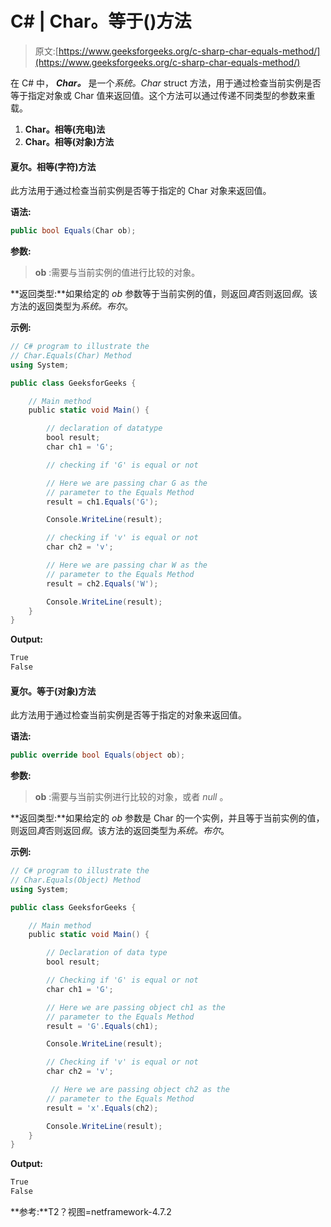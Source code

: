 # C# | Char。等于()方法

> 原文:[https://www.geeksforgeeks.org/c-sharp-char-equals-method/](https://www.geeksforgeeks.org/c-sharp-char-equals-method/)

在 C# 中， ***Char。*** 是一个*系统。Char* struct 方法，用于通过检查当前实例是否等于指定对象或 Char 值来返回值。这个方法可以通过传递不同类型的参数来重载。

1.  **Char。相等(充电)法**
2.  **Char。相等(对象)方法**

#### 夏尔。相等(字符)方法

此方法用于通过检查当前实例是否等于指定的 Char 对象来返回值。

**语法:**

```cs
public bool Equals(Char ob);
```

**参数:**

> **ob** :需要与当前实例的值进行比较的对象。

**返回类型:**如果给定的 *ob* 参数等于当前实例的值，则返回*真*否则返回*假*。该方法的返回类型为*系统。布尔*。

**示例:**

```cs
// C# program to illustrate the
// Char.Equals(Char) Method
using System;

public class GeeksforGeeks {

    // Main method
    public static void Main() {

        // declaration of datatype
        bool result;
        char ch1 = 'G';

        // checking if 'G' is equal or not

        // Here we are passing char G as the
        // parameter to the Equals Method
        result = ch1.Equals('G');

        Console.WriteLine(result);    

        // checking if 'v' is equal or not
        char ch2 = 'v';

        // Here we are passing char W as the
        // parameter to the Equals Method
        result = ch2.Equals('W');

        Console.WriteLine(result);        
    }
}
```

**Output:**

```cs
True
False

```

#### 夏尔。等于(对象)方法

此方法用于通过检查当前实例是否等于指定的对象来返回值。

**语法:**

```cs
public override bool Equals(object ob);
```

**参数:**

> **ob** :需要与当前实例进行比较的对象，或者 *null* 。

**返回类型:**如果给定的 *ob* 参数是 Char 的一个实例，并且等于当前实例的值，则返回*真*否则返回*假*。该方法的返回类型为*系统。布尔*。

**示例:**

```cs
// C# program to illustrate the
// Char.Equals(Object) Method
using System;

public class GeeksforGeeks {

    // Main method
    public static void Main() {

        // Declaration of data type
        bool result;

        // Checking if 'G' is equal or not
        char ch1 = 'G';

        // Here we are passing object ch1 as the
        // parameter to the Equals Method
        result = 'G'.Equals(ch1);

        Console.WriteLine(result);  

        // Checking if 'v' is equal or not
        char ch2 = 'v';

         // Here we are passing object ch2 as the
        // parameter to the Equals Method
        result = 'x'.Equals(ch2);

        Console.WriteLine(result);
    }
}
```

**Output:**

```cs
True
False

```

**参考:**T2？视图=netframework-4.7.2